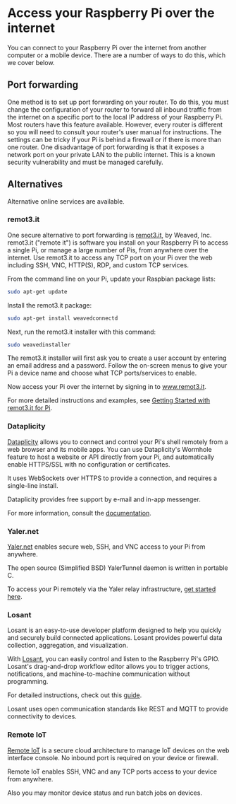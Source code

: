 # Access your Raspberry Pi over the internet

You can connect to your Raspberry Pi over the internet from another computer or a mobile device. There are a number of ways to do this, which we cover below.

## Port forwarding

One method is to set up port forwarding on your router. To do this, you must change the configuration of your router to forward all inbound traffic from the internet on a specific port to the local IP address of your Raspberry Pi. Most routers have this feature available. However, every router is different so you will need to consult your router's user manual for instructions. The settings can be tricky if your Pi is behind a firewall or if there is more than one router. One disadvantage of port forwarding is that it exposes a network port on your private LAN to the public internet. This is a known security vulnerability and must be managed carefully.

## Alternatives

Alternative online services are available.

### remot3.it

One secure alternative to port forwarding is [remot3.it](https://www.remot3.it), by Weaved, Inc. remot3.it ("remote it") is software you install on your Raspberry Pi to access a single Pi, or manage a large number of Pis, from anywhere over the internet. Use remot3.it to access any TCP port on your Pi over the web including SSH, VNC, HTTP(S), RDP, and custom TCP services.

From the command line on your Pi, update your Raspbian package lists:

```bash
sudo apt-get update
```

Install the remot3.it package:

```bash
sudo apt-get install weavedconnectd
```

Next, run the remot3.it installer with this command:

```bash
sudo weavedinstaller
```

The remot3.it installer will first ask you to create a user account by entering an email address and a password. Follow the on-screen menus to give your Pi a device name and choose what TCP ports/services to enable.

Now access your Pi over the internet by signing in to www.remot3.it.

For more detailed instructions and examples, see [Getting Started with remot3.it for Pi](http://forum.weaved.com/t/how-to-get-started-with-remot3-it-for-pi/1029).

### Dataplicity

[Dataplicity](https://dataplicity.com) allows you to connect and control your Pi's shell remotely from a web browser and its mobile apps. You can use Dataplicity's Wormhole feature to host a website or API directly from your Pi, and automatically enable HTTPS/SSL with no configuration or certificates.

It uses WebSockets over HTTPS to provide a connection, and requires a single-line install.

Dataplicity provides free support by e-mail and in-app messenger.

For more information, consult the [documentation](https://docs.dataplicity.com/).

### Yaler.net

[Yaler.net](https://yaler.net/) enables secure web, SSH, and VNC access to your Pi from anywhere.

The open source (Simplified BSD) YalerTunnel daemon is written in portable C.

To access your Pi remotely via the Yaler relay infrastructure, [get started here](https://yaler.net/raspberrypi).

### Losant

Losant is an easy-to-use developer platform designed to help you quickly and securely build connected applications. Losant provides powerful data collection, aggregation, and visualization.

With [Losant](https://losant.com), you can easily control and listen to the Raspberry Pi's GPIO. Losant's drag-and-drop workflow editor allows you to trigger actions, notifications, and machine-to-machine communication without programming.

For detailed instructions, check out this [guide](https://www.losant.com/blog/how-to-access-your-raspberry-pis-gpio-over-the-internet).

Losant uses open communication standards like REST and MQTT to provide connectivity to devices.

### Remote IoT

[Remote IoT](https://remote-iot.com) is a secure cloud architecture to manage IoT devices on the web interface console. No inbound port is required on your device or firewall. 

Remote IoT enables SSH, VNC and any TCP ports access to your device from anywhere. 

Also you may monitor device status and run batch jobs on devices. 

